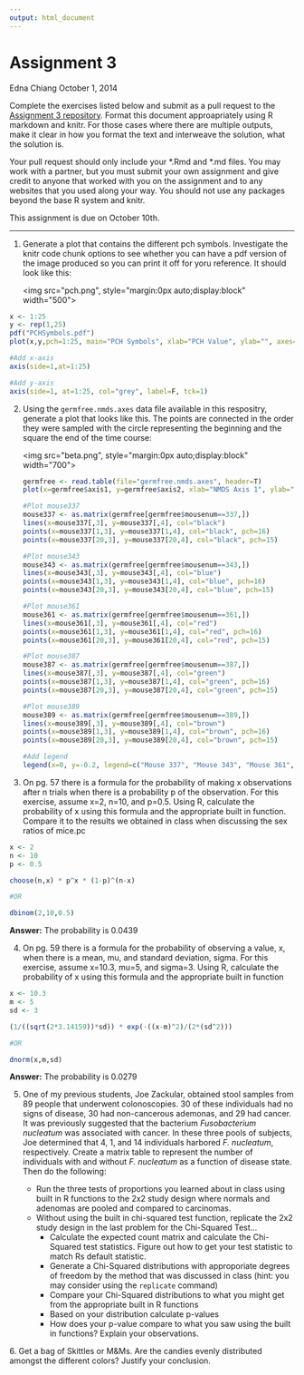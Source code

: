 ```yaml
---
output: html_document
---
```

# Assignment 3
Edna Chiang
October 1, 2014  

Complete the exercises listed below and submit as a pull request to the [Assignment 3 repository](http://www.github.com/microbialinformatics/assignment03).  Format this document approapriately using R markdown and knitr. For those cases where there are multiple outputs, make it clear in how you format the text and interweave the solution, what the solution is.

Your pull request should only include your *.Rmd and *.md files. You may work with a partner, but you must submit your own assignment and give credit to anyone that worked with you on the assignment and to any websites that you used along your way. You should not use any packages beyond the base R system and knitr.

This assignment is due on October 10th.

------

1.  Generate a plot that contains the different pch symbols. Investigate the knitr code chunk options to see whether you can have a pdf version of the image produced so you can print it off for yoru reference. It should look like this:

    <img src="pch.png", style="margin:0px auto;display:block" width="500">
    

```r
x <- 1:25
y <- rep(1,25)
pdf("PCHSymbols.pdf")
plot(x,y,pch=1:25, main="PCH Symbols", xlab="PCH Value", ylab="", axes=F)

#Add x-axis
axis(side=1,at=1:25)

#Add y-axis
axis(side=1, at=1:25, col="grey", label=F, tck=1)

```


2.  Using the `germfree.nmds.axes` data file available in this respositry, generate a plot that looks like this. The points are connected in the order they were sampled with the circle representing the beginning and the square the end of the time course:

    <img src="beta.png", style="margin:0px auto;display:block" width="700">
    
    
    ```r
    germfree <- read.table(file="germfree.nmds.axes", header=T)
    plot(x=germfree$axis1, y=germfree$axis2, xlab="NMDS Axis 1", ylab="NMDS Axis 2", type="n")
    
    #Plot mouse337
    mouse337 <- as.matrix(germfree[germfree$mousenum==337,])
    lines(x=mouse337[,3], y=mouse337[,4], col="black")
    points(x=mouse337[1,3], y=mouse337[1,4], col="black", pch=16)
    points(x=mouse337[20,3], y=mouse337[20,4], col="black", pch=15)
    
    #Plot mouse343
    mouse343 <- as.matrix(germfree[germfree$mousenum==343,])
    lines(x=mouse343[,3], y=mouse343[,4], col="blue")
    points(x=mouse343[1,3], y=mouse343[1,4], col="blue", pch=16)
    points(x=mouse343[20,3], y=mouse343[20,4], col="blue", pch=15)
    
    #Plot mouse361
    mouse361 <- as.matrix(germfree[germfree$mousenum==361,])
    lines(x=mouse361[,3], y=mouse361[,4], col="red")
    points(x=mouse361[1,3], y=mouse361[1,4], col="red", pch=16)
    points(x=mouse361[20,3], y=mouse361[20,4], col="red", pch=15)
    
    #Plot mouse387
    mouse387 <- as.matrix(germfree[germfree$mousenum==387,])
    lines(x=mouse387[,3], y=mouse387[,4], col="green")
    points(x=mouse387[1,3], y=mouse387[1,4], col="green", pch=16)
    points(x=mouse387[20,3], y=mouse387[20,4], col="green", pch=15)
    
    #Plot mouse389
    mouse389 <- as.matrix(germfree[germfree$mousenum==389,])
    lines(x=mouse389[,3], y=mouse389[,4], col="brown")
    points(x=mouse389[1,3], y=mouse389[1,4], col="brown", pch=16)
    points(x=mouse389[20,3], y=mouse389[20,4], col="brown", pch=15)
    
    #Add legend
    legend(x=0, y=-0.2, legend=c("Mouse 337", "Mouse 343", "Mouse 361", "Mouse 387", "Mouse 389"), col=c("black", "blue", "red", "green", "brown"), lwd=3)
    ```


3.  On pg. 57 there is a formula for the probability of making x observations after n trials when there is a probability p of the observation.  For this exercise, assume x=2, n=10, and p=0.5.  Using R, calculate the probability of x using this formula and the appropriate built in function. Compare it to the results we obtained in class when discussing the sex ratios of mice.pc


```r
x <- 2
n <- 10
p <- 0.5

choose(n,x) * p^x * (1-p)^(n-x)

#OR

dbinom(2,10,0.5)
```


**Answer:** The probability is 0.0439




4.  On pg. 59 there is a formula for the probability of observing a value, x, when there is a mean, mu, and standard deviation, sigma.  For this exercise, assume x=10.3, mu=5, and sigma=3.  Using R, calculate the probability of x using this formula and the appropriate built in function


```r
x <- 10.3
m <- 5
sd <- 3

(1/((sqrt(2*3.14159))*sd)) * exp(-((x-m)^2)/(2*(sd^2)))

#OR

dnorm(x,m,sd)
```


**Answer:** The probability is 0.0279


5.  One of my previous students, Joe Zackular, obtained stool samples from 89 people that underwent colonoscopies.  30 of these individuals had no signs of disease, 30 had non-cancerous ademonas, and 29 had cancer.  It was previously suggested that the bacterium *Fusobacterium nucleatum* was associated with cancer.  In these three pools of subjects, Joe determined that 4, 1, and 14 individuals harbored *F. nucleatum*, respectively. Create a matrix table to represent the number of individuals with and without _F. nucleatum_ as a function of disease state.  Then do the following:

    * Run the three tests of proportions you learned about in class using built in R  functions to the 2x2 study design where normals and adenomas are pooled and compared to carcinomas.
    * Without using the built in chi-squared test function, replicate the 2x2 study design in the last problem for the Chi-Squared Test...
      * Calculate the expected count matrix and calculate the Chi-Squared test statistics. Figure out how to get your test statistic to match Rs default statistic.
      *	Generate a Chi-Squared distributions with approporiate degrees of freedom by the method that was discussed in class (hint: you may consider using the `replicate` command)
      * Compare your Chi-Squared distributions to what you might get from the appropriate built in R functions
      * Based on your distribution calculate p-values
      * How does your p-value compare to what you saw using the built in functions? Explain your observations.


6\.  Get a bag of Skittles or M&Ms.  Are the candies evenly distributed amongst the different colors?  Justify your conclusion.

